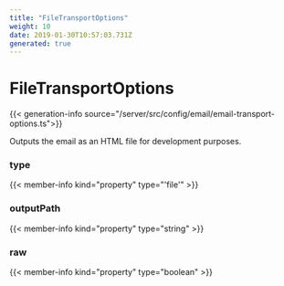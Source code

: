 ```yaml
---
title: "FileTransportOptions"
weight: 10
date: 2019-01-30T10:57:03.731Z
generated: true
---
```

<!-- This file was generated from the Vendure TypeScript source. Do not modify. Instead, re-run "generate-docs" -->


# FileTransportOptions

{{< generation-info source="/server/src/config/email/email-transport-options.ts">}}

Outputs the email as an HTML file for development purposes.

### type

{{< member-info kind="property" type="'file'" >}}



### outputPath

{{< member-info kind="property" type="string" >}}



### raw

{{< member-info kind="property" type="boolean" >}}



